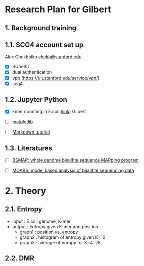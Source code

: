 # Research Plan for Gilbert

## 1. Background training

## 1.1. SCG4 account set up
Alex Chekholko <chekh@stanford.edu>

- [x] SUnetID
- [x] dual authentication
- [x] vpn (https://uit.stanford.edu/service/vpn/)
- [x] scg4

## 1.2. Jupyter Python
- [x] kmer counting in E.coli (<a href="K-mer Counting.ipynb">link</a>) Gilbert
- [ ] [matplotlib](http://matplotlib.org/users/pyplot_tutorial.html)
- [ ] [Markdown tutorial](https://github.com/adam-p/markdown-here/wiki/Markdown-Cheatsheet)


## 1.3. Literatures
- [ ] [BSMAP: whole genome bisulfite sequence MAPping program](https://bmcbioinformatics.biomedcentral.com/articles/10.1186/1471-2105-10-232)
- [ ] [MOABS: model based analysis of bisulfite sequencing data](https://genomebiology.biomedcentral.com/articles/10.1186/gb-2014-15-2-r38)


# 2. Theory

## 2.1. Entropy
* input : E.coli genome, K-mer
* output : Entropy given K-mer and position
  * graph1 : position vs. entropy
  * graph2 : histogram of entropy given K=10
  * graph3 : average of enropy for K=4..28  

## 2.2. DMR

